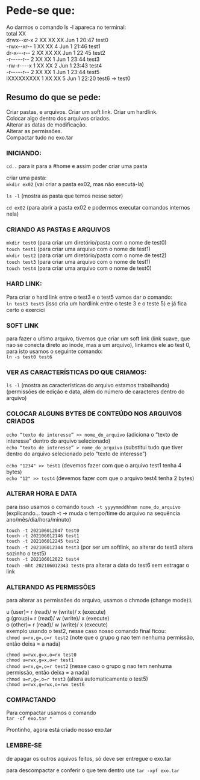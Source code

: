 
# Pede-se que:
Ao darmos o comando ls -l apareca no terminal:\
total XX \
drwx--xr-x 2 XX XX XX Jun 1 20:47 test0 \
-rwx--xr-- 1 XX XX 4 Jun 1 21:46 test1\
dr-x---r-- 2 XX XX XX Jun 1 22:45 test2\
-r-----r-- 2 XX XX 1 Jun 1 23:44 test3\
-rw-r----x 1 XX XX 2 Jun 1 23:43 test4\
-r-----r-- 2 XX XX 1 Jun 1 23:44 test5\
lXXXXXXXXX 1 XX XX 5 Jun 1 22:20 test6 -> test0

## Resumo do que se pede: 
Criar pastas, e arquivos. Criar um soft link. Criar um hardlink.\
Colocar algo dentro dos arquivos criados.\
Alterar as datas de modificação.\
Alterar as permissões.\
Compactar tudo no exo.tar

### INICIANDO:

`cd..` para ir para a #home e assim poder criar uma pasta

criar uma pasta:\
`mkdir ex02` (vai criar a pasta ex02, mas não executá-la)

`ls -l` (mostra as pasta que temos nesse setor)

`cd ex02` (para abrir a pasta ex02 e podermos executar comandos internos nela)

### CRIANDO AS PASTAS E ARQUIVOS
`mkdir test0` (para criar um diretório/pasta com o nome de test0)\
`touch test1` (para criar uma arquivo com o nome de test1)\
`mkdir test2` (para criar um diretório/pasta com o nome de test2)\
`touch test3` (para criar uma arquivo com o nome de test1)\
`touch test4` (para criar uma arquivo com o nome de test0)

### HARD LINK:
Para criar o hard link entre o test3 e o test5 vamos dar o comando:\
`ln test3 test5` (isso cria um hardlink entre o teste 3 e o teste 5) e já fica certo o exercíci

### SOFT LINK
para fazer o ultimo arquivo, tivemos que criar um soft link (link suave, que nao se 
conecta direto ao inode, mas a um arquivo), linkamos ele ao test 0, para isto usamos o 
seguinte comando:\
`ln -s test0 test6`

### VER AS CARACTERÍSTICAS DO QUE CRIAMOS:
`ls -l` (mostra as características do arquivo estamos trabalhando) \
(permissões de edição e data, além do número de caracteres dentro do arquivo)

### COLOCAR ALGUNS BYTES DE CONTEÚDO NOS ARQUIVOS CRIADOS
`echo “texto de interesse” >> nome_do_arquivo` (adiciona o “texto de interesse” 
dentro do arquivo selecionado)\
`echo “texto de interesse” > nome_do_arquivo` (substitui tudo que tiver dentro 
do arquivo selecionado pelo “texto de interesse”)

`echo "1234" >> test1` (devemos fazer com que o arquivo test1 tenha 4 bytes)\
`echo "12" >> test4` (devemos fazer com que o arquivo test4 tenha 2 bytes)

### ALTERAR HORA E DATA 
para isso usamos o comando `touch -t yyyymmddhhmm nome_do_arquivo` \
(explicando... touch -t -> muda o tempo/time do arquivo na sequência ano/mês/dia/hora/minuto)

`touch -t 202106012047 test0`\
`touch -t 202106012146 test1`\
`touch -t 202106012245 test2`\
`touch -t 202106012344 test3` (por ser um softlink, ao alterar do test3 altera sozinho o test5)\
`touch -t 202106012022 test4`\
`touch -mht 202106012343 test6` pra alterar a data do test6 sem estragar o link

### ALTERANDO AS PERMISSÕES

para alterar as permissões do arquivo, usamos o chmode (change mode):\

u (user)= r (read)/ w (write)/ x (execute)\
g (group)= r (read)/ w (write)/ x (execute)\
o (other)= r (read)/ w (write)/ x (execute)\
exemplo usando o test2, nesse caso nosso comando final ficou:\
`chmod u=rx,g=,o=r test2` (note que o grupo g nao tem nenhuma permissão, então deixa = a nada)

`chmod u=rwx,g=x,o=rx test0`\
`chmod u=rwx,g=x,o=r test1`\
`chmod u=rx,g=,o=r test2` (nesse caso o grupo g nao tem nenhuma permissão, então deixa = a nada)\
`chmod u=r,g=,o=r test3` (altera automaticamente o test5)\
`chmod u=rwx,g=rwx,o=rwx test6`

### COMPACTANDO
Para compactar usamos o comando \
`tar -cf exo.tar *`

Prontinho, agora está criado nosso exo.tar 

### LEMBRE-SE
de apagar os outros aquivos feitos, só deve ser entregue o exo.tar

para descompactar e conferir o que tem dentro use `tar -xpf exo.tar`